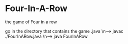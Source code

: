# Four-In-A-Row
the game of Four in a row


go in the directory that contains the game .java
\n--> javac ./FourInARow.java
\n--> java FourInARow
